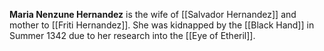 **Maria Nenzune Hernandez** is the wife of [[Salvador Hernandez]] and mother to [[Friti Hernandez]]. She was kidnapped by the [[Black Hand]] in Summer 1342 due to her research into the [[Eye of Etheril]]. 